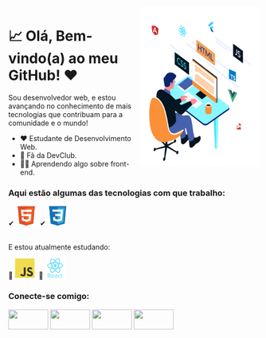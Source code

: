 <img src = "banner.gif" width = "240px" height = "320px" align = "right"/>

# 📈 Olá, Bem-vindo(a) ao meu GitHub! ❤

Sou desenvolvedor web, e estou avançando no conhecimento de mais tecnologias que contribuam para a comunidade e o mundo!

- ❤ Estudante de Desenvolvimento Web.
- 💜 Fã da DevClub.
- 👩‍💻 Aprendendo algo sobre front-end.

<h3>Aqui estão algumas das tecnologias com que trabalho:</h3>

<div>
 ✔ <img src="https://github.com/devicons/devicon/blob/master/icons/html5/html5-original.svg" title="HTML5" alt="HTML" width="40" height="40"/>&nbsp;
 ✔ <img src="https://raw.githubusercontent.com/devicons/devicon/6910f0503efdd315c8f9b858234310c06e04d9c0/icons/css3/css3-original.svg" title="CSS3" alt="CSS" width="40" height="40"/>&nbsp;
  <br> <br>
  
  <p>E estou atualmente estudando:</p>
 📌 <img src="https://github.com/devicons/devicon/blob/master/icons/javascript/javascript-original.svg" title="JavaScript" alt="JavaScript" width="40" height="40"/>&nbsp;
 📌 <img src="https://github.com/devicons/devicon/blob/master/icons/react/react-original-wordmark.svg" title="React" alt="React" width="40" height="40"/>&nbsp;
</div>

<h3 align="left">Conecte-se comigo:</h3>
<p align="left">
<a href="your link" target="blank"><img align="center" src="https://img.shields.io/badge/LinkedIn-0077B5?style=for-the-badge&logo=linkedin&logoColor=white" alt="" height="40" width="80" /></a>
<a href="your link" target="blank"><img align="center" src="https://img.shields.io/badge/Instagram-E4405F?style=for-the-badge&logo=instagram&logoColor=white" alt="" height="40" width="80" /></a>
<a href="your link" target="blank"><img align="center" src="https://img.shields.io/badge/Gmail-D14836?style=for-the-badge&logo=gmail&logoColor=white" alt="" height="40" width="80" /></a>
 <a href="your link" target="blank"><img align="center" src="https://img.shields.io/badge/Telegram-2CA5E0?style=for-the-badge&logo=telegram&logoColor=white" alt="" height="40" width="80" /></a>
</p>

